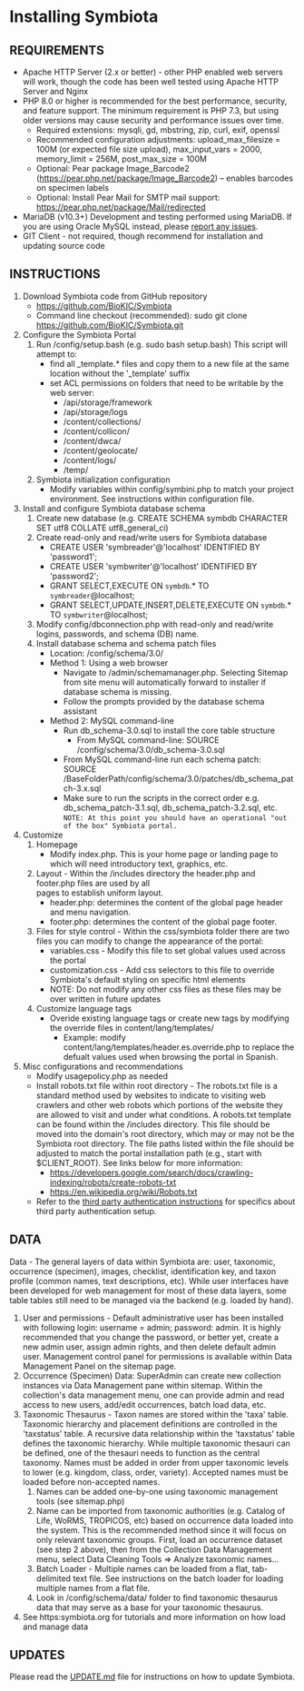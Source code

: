 # Installing Symbiota

## REQUIREMENTS

- Apache HTTP Server (2.x or better) - other PHP enabled web servers will work, though the code has been well tested using Apache HTTP Server and Nginx
- PHP 8.0 or higher is recommended for the best performance, security, and feature support. The minimum requirement is PHP 7.3, but using older versions may cause security and performance issues over time.
  - Required extensions: mysqli, gd, mbstring, zip, curl, exif, openssl
  - Recommended configuration adjustments: upload_max_filesize = 100M (or expected file size upload), max_input_vars = 2000, memory_limit = 256M, post_max_size = 100M
  - Optional: Pear package Image_Barcode2 (https://pear.php.net/package/Image_Barcode2) – enables barcodes on specimen labels
  - Optional: Install Pear Mail for SMTP mail support: https://pear.php.net/package/Mail/redirected
- MariaDB (v10.3+) Development and testing performed using MariaDB. If you are using Oracle MySQL instead, please [report any issues](https://github.com/BioKIC/Symbiota/issues/new).
- GIT Client - not required, though recommend for installation and updating source code

## INSTRUCTIONS

1. Download Symbiota code from GitHub repository
   - https://github.com/BioKIC/Symbiota
   - Command line checkout (recommended): sudo git clone https://github.com/BioKIC/Symbiota.git
2. Configure the Symbiota Portal
   1. Run /config/setup.bash (e.g. sudo bash setup.bash)
      This script will attempt to:
         - find all _template.* files and copy them to a new file at the same location without the '_template' suffix 
         - set ACL permissions on folders that need to be writable by the web server:
            - /api/storage/framework
            - /api/storage/logs
            - /content/collections/
            - /content/collicon/
            - /content/dwca/
            - /content/geolocate/
            - /content/logs/
            - /temp/
   2. Symbiota initialization configuration
      - Modify variables within config/symbini.php to match your project environment. See instructions within configuration file.
3. Install and configure Symbiota database schema
   1. Create new database (e.g. CREATE SCHEMA symbdb CHARACTER SET utf8 COLLATE utf8_general_ci)
   2. Create read-only and read/write users for Symbiota database
      - CREATE USER 'symbreader'@'localhost' IDENTIFIED BY 'password1';
      - CREATE USER 'symbwriter'@'localhost' IDENTIFIED BY 'password2';
      - GRANT SELECT,EXECUTE ON `symbdb`.\* TO `symbreader`@localhost;
      - GRANT SELECT,UPDATE,INSERT,DELETE,EXECUTE ON `symbdb`.\* TO `symbwriter`@localhost;
   3. Modify config/dbconnection.php with read-only and read/write logins, passwords, and schema (DB) name.
   4. Install database schema and schema patch files
      - Location: <SymbiotaBaseFolder>/config/schema/3.0/
      - Method 1: Using a web browser
         - Navigate to <SymbiotaServer>/admin/schemamanager.php. Selecting Sitemap from site menu will automatically forward to installer if database schema is missing. 
         - Follow the prompts provided by the database schema assistant
      - Method 2: MySQL command-line
         - Run db_schema-3.0.sql to install the core table structure
            - From MySQL command-line: SOURCE <BaseFolderPath>/config/schema/3.0/db_schema-3.0.sql
         - From MySQL command-line run each schema patch: SOURCE /BaseFolderPath/config/schema/3.0/patches/db_schema_patch-3.x.sql
         - Make sure to run the scripts in the correct order e.g. db_schema_patch-3.1.sql, db_schema_patch-3.2.sql, etc.
      `NOTE: At this point you should have an operational "out of the box" Symbiota portal.`
4. Customize
   1. Homepage
      - Modify index.php. This is your home page or landing page to which will need introductory text, graphics, etc.
   2. Layout - Within the /includes directory the header.php and footer.php files are used by all  
      pages to establish uniform layout. 
      - header.php: determines the content of the global page header and menu navigation.  
      - footer.php: determines the content of the global page footer.  
   3. Files for style control - Within the css/symbiota folder there are two files you can modify to change the appearance of the portal:
      - variables.css - Modify this file to set global values used across the portal
      - customization.css - Add css selectors to this file to override Symbiota's default styling on specific html elements 
      - NOTE: Do not modify any other css files as these files may be over written in future updates
   4. Customize language tags
      - Overide existing language tags or create new tags by modifying the override files in content/lang/templates/
         - Example: modify content/lang/templates/header.es.override.php to replace the defualt values used when browsing the portal in Spanish.
5. Misc configurations and recommendations
   - Modify usagepolicy.php as needed 
   - Install robots.txt file within root directory - The robots.txt file is a standard method used by websites to indicate to visiting web crawlers and other web robots which portions of the website they are allowed to visit and under what conditions. A robots.txt template can be found within the /includes directory. This file should be moved into the domain's root directory, which may or may not be the Symbiota root directory. The file paths listed within the file should be adjusted to match the portal installation path (e.g., start with $CLIENT_ROOT). See links below for more information:
     - https://developers.google.com/search/docs/crawling-indexing/robots/create-robots-txt
     - https://en.wikipedia.org/wiki/Robots.txt
   - Refer to the [third party authentication instructions](https://github.com/BioKIC/Symbiota/blob/master/docs/third_party_auth_setup.md) for specifics about third party authentication setup.

## DATA

Data - The general layers of data within Symbiota are: user, taxonomic, occurrence (specimen), images, checklist, identification key, and taxon profile (common names, text descriptions, etc).
While user interfaces have been developed for web management for most of these data layers, some table tables still need to be managed via the backend (e.g. loaded by hand).

   1. User and permissions - Default administrative user has been installed with following login: username = admin; password: admin.
      It is highly recommended that you change the password, or better yet, create a new admin user, assign admin rights, and then delete default admin user.
      Management control panel for permissions is available within Data Management Panel on the sitemap page.
   2. Occurrence (Specimen) Data: SuperAdmin can create new collection instances via Data Management pane within sitemap. 
      Within the collection's data management menu, one can provide admin and read access to new users, add/edit occurrences, batch load data, etc.
   3. Taxonomic Thesaurus - Taxon names are stored within the 'taxa' table.
      Taxonomic hierarchy and placement definitions are controlled in the 'taxstatus' table.
      A recursive data relationship within the 'taxstatus' table defines the taxonomic hierarchy.
      While multiple taxonomic thesauri can be defined, one of the thesauri needs to function as the central taxonomy.
      Names must be added in order from upper taxonomic levels to lower (e.g. kingdom, class, order, variety).
      Accepted names must be loaded before non-accepted names.
      1. Names can be added one-by-one using taxonomic management tools (see sitemap.php)
      2. Name can be imported from taxonomic authorities (e.g. Catalog of Life, WoRMS, TROPICOS, etc) based on occurrence data loaded into the system.
         This is the recommended method since it will focus on only relevant taxonomic groups. First, load an occurrence dataset (see step 2 above), 
         then from the Collection Data Management menu, select Data Cleaning Tools => Analyze taxonomic names...
      3. Batch Loader - Multiple names can be loaded from a flat, tab-delimited text file. See instructions on the batch loader for loading multiple names from a flat file.
      4. Look in /config/schema/data/ folder to find taxonomic thesaurus data that may serve as a base for your taxonomic thesaurus.
   4. See https:symbiota.org for tutorials and more information on how load and manage data 

## UPDATES

Please read the [UPDATE.md](UPDATE.md) file for instructions on how to update Symbiota.
